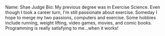 Name: Shae Judge
Bio: My previous degree was in Exercise Science.
Even though I took a career turn, I'm still passionate about exercise.
Someday I hope to merge my two passions, computers and exercise.
Some hobbies include running, weight lifting, video games, movies, and comic books.
Programming is really satisfying to me...when it works!
